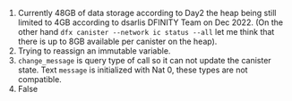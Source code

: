 1. Currently 48GB of data storage according to Day2 the heap being still limited
to 4GB according to dsarlis DFINITY Team on Dec 2022. (On the other hand `dfx
canister --network ic status --all` let me think that there is up to 8GB
available per canister on the heap).
2. Trying to reassign an immutable variable.
3. `change_message` is query type of call so it can not update the canister
state. Text `message` is initialized with Nat 0, these types are not compatible.
4. False
